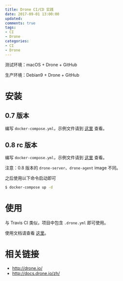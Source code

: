 ```yaml
---
title: Drone CI/CD 实践
date: 2017-09-01 13:00:00
updated:
comments: true
tags:
- CI
- Drone
categories:
- CI
- Drone
---
```


测试环境：macOS + Drone + GitHub

生产环境：Debian9 + Drone + GitHub

<!--more-->

# 安装

## 0.7 版本

编写 `docker-compose.yml`，示例文件请到 [这里](https://github.com/khs1994-docker/drone/blob/0.7/docker-compose.yml) 查看。

## 0.8 rc 版本

编写 `docker-compose.yml`，示例文件请到 [这里](https://github.com/khs1994-docker/drone/blob/0.8/docker-compose.yml) 查看。

注意：0.8 版本的 `drone-server`、`drone-agent` image 不同。

之后使用以下命令启动即可

```bash
$ docker-compose up -d
```

# 使用

与 Travis CI 类似，项目中包含 `.drone.yml` 即可使用。

使用文档请查看 [这里](http://docs.drone.io/getting-started/)。

# 相关链接

* http://drone.io/
* http://docs.drone.io/zh/
